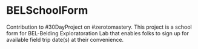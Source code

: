 # BELSchoolForm
Contribution to #30DayProject on #zerotomastery.
This project is a school form for BEL-Belding Exploratoration Lab that enables folks to sign up for available field trip date(s) at their convenience.
